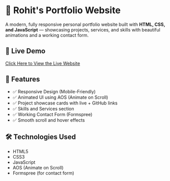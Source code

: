 # 🚀 Rohit's Portfolio Website

A modern, fully responsive personal portfolio website built with **HTML, CSS, and JavaScript** — showcasing projects, services, and skills with beautiful animations and a working contact form.

## 🔗 Live Demo
[Click Here to View the Live Website](https://rohitdvplr.github.io/CodeAlpha_Portfolio/)

## 📸 Features

- ✅ Responsive Design (Mobile-Friendly)
- ✅ Animated UI using AOS (Animate on Scroll)
- ✅ Project showcase cards with live + GitHub links
- ✅ Skills and Services section
- ✅ Working Contact Form (Formspree)
- ✅ Smooth scroll and hover effects

## 🛠️ Technologies Used

- HTML5  
- CSS3  
- JavaScript  
- AOS (Animate on Scroll)
- Formspree (for contact form)


